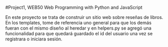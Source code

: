 #Project1, WEB50
Web Programming with Python and JavaScript

En este proyecto se trata de construir un sitio web sobre reseñas de libros.
En los templates, tome de referencia uno general para que los demás fueran con el mismo diseño al heredar y en helpers.py se agregó una funcionalidad para que quedará guardado el id del usuario una vez se registrara o iniciara sesión.
